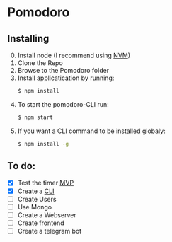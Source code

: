 # Pomodoro

## Installing

0. Install node (I recommend using [NVM](https://github.com/nvm-sh/nvm))
1. Clone the Repo
2. Browse to the Pomodoro folder
3. Install applicatication by running: 
    ```sh
    $ npm install
    ```
4. To start the pomodoro-CLI run:
    ```sh
    $ npm start
    ```
5. If you want a CLI command to be installed globaly:
    ```sh
    $ npm install -g
    ```

## To do:

- [x] Test the timer [MVP](https://github.com/ArthurPieri/Pomodoro/tree/basic)
- [x] Create a [CLI](https://github.com/ArthurPieri/Pomodoro/tree/cli)
- [ ] Create Users
- [ ] Use Mongo
- [ ] Create a Webserver
- [ ] Create frontend
- [ ] Create a telegram bot
